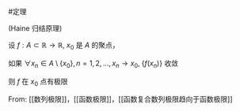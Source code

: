 #定理 

(Haine 归结原理)

设 $f:A\subset \mathbb{R}\to \mathbb{R},\;x_{0}$ 是 $A$ 的聚点，

如果 $\forall x_{n}\in A\setminus\{ x_{0} \},n=1,2,\dots,x_{n}\to x_{0}, \; \{ f(x_n) \}$ 收敛

则 $f$ 在 $x_{0}$ 点有极限

From: [[数列极限]]，[[函数极限]]，[[函数复合数列极限趋向于函数极限]]
